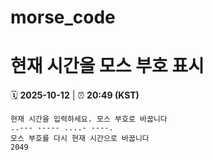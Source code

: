 # morse_code
# 현재 시간을 모스 부호 표시
<!-- MORSE_TIME_START -->
🗓️ **2025-10-12** | ⏰ **20:49 (KST)**

```
현재 시간을 입력하세요. 모스 부호로 바꿉니다
..--- ----- ....- ----.
모스 부호를 다시 현재 시간으로 바꿉니다
2049
```
<!-- MORSE_TIME_END -->

